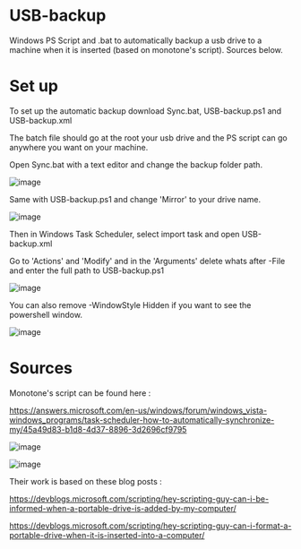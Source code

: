 # USB-backup
Windows PS Script and .bat to automatically backup a usb drive to a machine when it is inserted (based on monotone's script). Sources below.



# Set up
To set up the automatic backup download Sync.bat, USB-backup.ps1 and USB-backup.xml

The batch file should go at the root your usb drive and the PS script can go anywhere you want on your machine.

Open Sync.bat with a text editor and change the backup folder path.

![image](https://github.com/SkalyptoSama/USB-backup/assets/80338702/ff15f4e0-770a-42d1-a01d-bfe226e5530c)

Same with USB-backup.ps1 and change 'Mirror' to your drive name.

![image](https://github.com/SkalyptoSama/USB-backup/assets/80338702/2da80e90-877d-4db8-b2fa-2875dd22b6d9)

Then in Windows Task Scheduler, select import task and open USB-backup.xml

Go to 'Actions' and 'Modify' and in the 'Arguments' delete whats after -File and enter the full path to USB-backup.ps1 

![image](https://github.com/SkalyptoSama/USB-backup/assets/80338702/c572b295-88b2-499e-ac4a-830d8c88f1c5)

You can also remove -WindowStyle Hidden if you want to see the powershell window.

![image](https://github.com/SkalyptoSama/USB-backup/assets/80338702/2ec4b43f-8d98-4de9-b6ee-5635ee42c0c6)



# Sources

Monotone's script can be found here : 

https://answers.microsoft.com/en-us/windows/forum/windows_vista-windows_programs/task-scheduler-how-to-automatically-synchronize-my/45a49d83-b1d8-4d37-8896-3d2696cf9795

![image](https://github.com/SkalyptoSama/USB-backup/assets/80338702/eca53007-eaa9-44fd-8cb7-033fe659321a)

![image](https://github.com/SkalyptoSama/USB-backup/assets/80338702/0acafa9a-de95-4c60-b62b-8fda995579a6)

Their work is based on these blog posts :

https://devblogs.microsoft.com/scripting/hey-scripting-guy-can-i-be-informed-when-a-portable-drive-is-added-by-my-computer/

https://devblogs.microsoft.com/scripting/hey-scripting-guy-can-i-format-a-portable-drive-when-it-is-inserted-into-a-computer/



